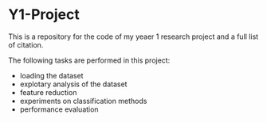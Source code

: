 # Y1-Project

This is a repository for the code of my yeaer 1 research project and a full list of citation.

The following tasks are performed in this project:

* loading the dataset 
* explotary analysis of the dataset 
* feature reduction 
* experiments on classification methods
* performance evaluation
